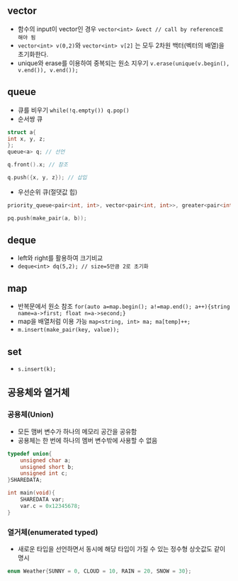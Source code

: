 ## vector

* 함수의 input이 vector인 경우 ```vector<int> &vect // call by reference로 해야 됨```
* ``` vector<int> v(0,2) ```와 ``` vector<int> v[2] ``` 는 모두 2차원 백터(벡터의 배열)을 초기화한다.
* unique와 erase를 이용하여 중복되는 원소 지우기 ```v.erase(unique(v.begin(), v.end()), v.end());```
## queue

* 큐를 비우기 ```while(!q.empty()) q.pop()```
* 순서쌍 큐
```cpp
struct a{
int x, y, z;
};
queue<a> q; // 선언

q.front().x; // 참조

q.push({x, y, z}); // 삽입
```

* 우선순위 큐(절댓값 힙)
```cpp
priority_queue<pair<int, int>, vector<pair<int, int>>, greater<pair<int, int>>> pq; // priority_queue<자료형, 구현체, 비교 연산자>

pq.push(make_pair(a, b));
```

## deque

* left와 right를 활용하여 크기비교
* ```deque<int> dq(5,2); // size=5만큼 2로 초기화```

## map

* 반복문에서 원소 참조 ```for(auto a=map.begin(); a!=map.end(); a++){string name=a->first; float n=a->second;}```
* map을 배열처럼 이용 가능 ```map<string, int> ma; ma[temp]++;```
* ```m.insert(make_pair(key, value));```

## set

* ```s.insert(k);```

## 공용체와 열거체

### 공용체(Union)

 * 모든 맴버 변수가 하나의 메모리 공간을 공유함
 * 공용체는 한 번에 하나의 멤버 변수밖에 사용할 수 없음
 
```cpp
typedef union{
    unsigned char a;
    unsigned short b;
    unsigned int c;
}SHAREDATA;

int main(void){
	SHAREDATA var;
	var.c = 0x12345678;  
}
```

### 열거체(enumerated typed)

 * 새로운 타입을 선언하면서 동시에 해당 타입이 가질 수 있는 정수형 상숫값도 같이 명시
 
```cpp
enum Weather{SUNNY = 0, CLOUD = 10, RAIN = 20, SNOW = 30};
```
